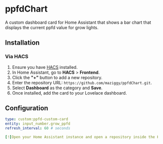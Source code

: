 # ppfdChart

A custom dashboard card for Home Assistant that shows a bar chart that displays the current ppfd value for grow lights.

## Installation

### Via HACS

1. Ensure you have [HACS](https://hacs.xyz/) installed.
2. In Home Assistant, go to **HACS** > **Frontend**.
3. Click the **"+"** button to add a new repository.
4. Enter the repository URL: `https://github.com/maziggy/ppfdChart.git`.
5. Select **Dashboard** as the category and **Save**.
6. Once installed, add the card to your Lovelace dashboard.

## Configuration

```yaml
type: custom:ppfd-custom-card
entity: input_number.grow_ppfd
refresh_interval: 60 # seconds

[![Open your Home Assistant instance and open a repository inside the Home Assistant Community Store.](https://my.home-assistant.io/badges/hacs_repository.svg)](https://my.home-assistant.io/redirect/hacs_repository/?owner=Martin+Ziegler&repository=https%3A%2F%2Fgithub.com%2Fmaziggy%2FppfdChart.git&category=Dashboard)
